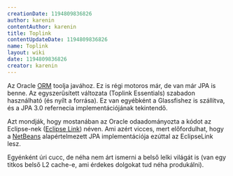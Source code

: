 ```yaml
---
creationDate: 1194809836826 
author: karenin 
contentAuthor: karenin 
title: Toplink 
contentUpdateDate: 1194809836826 
name: Toplink 
layout: wiki 
date: 1194809836826 
creator: karenin 
---
```

Az Oracle [ORM](ORM.html) toolja javához. Ez is régi motoros már, de van már JPA is benne. Az egyszerűsített változata (Toplink Essentials) szabadon használható (és nyílt a forrása). Ez van egyébként a Glassfishez is szállítva, és a JPA 3.0 refernecia implementációjának tekintendő.

Azt mondják, hogy mostanában az Oracle odaadományozta a kódot az Eclipse-nek ([Eclipse Link](http://www.eclipse.org/proposals/eclipselink/)) néven. Ami azért vicces, mert előfordulhat, hogy a [NetBeans](Netbeans.html) alapértelmezett JPA implementációja ezúttal az EclipseLink lesz.

Egyénként úri cucc, de néha nem árt ismerni a belső lelki világát is (van egy titkos belső L2 cache-e, ami érdekes dolgokat tud néha produkálni).
